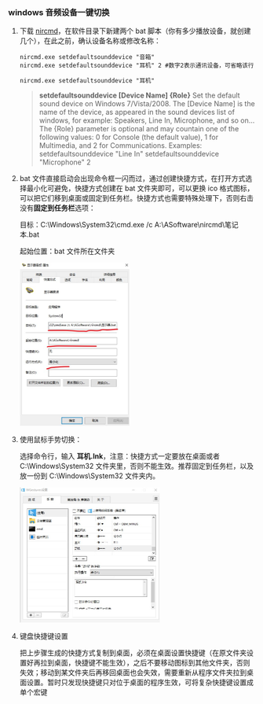 ### windows 音频设备一键切换

1. 下载 [nircmd](http://www.nirsoft.net/utils/nircmd2.html#using)，在软件目录下新建两个 bat 脚本（你有多少播放设备，就创建几个），在此之前，确认设备名称或修改名称： 

   ```
   nircmd.exe setdefaultsounddevice "音箱"
   nircmd.exe setdefaultsounddevice "耳机" 2 #数字2表示通讯设备，可省略该行  
   ```

   ```
   nircmd.exe setdefaultsounddevice "耳机"
   ```

   > **setdefaultsounddevice [Device Name] {Role}**
   > Set the default sound device on Windows 7/Vista/2008. The [Device Name] is the name of the device, as appeared in the sound devices list of windows, for example: Speakers, Line In, Microphone, and so on...
   > The {Role} parameter is optional and may countain one of the following values: 0 for Console (the default value), 1 for Multimedia, and 2 for Communications.
   > Examples:
   > setdefaultsounddevice "Line In"
   > setdefaultsounddevice "Microphone" 2

2. bat 文件直接启动会出现命令框一闪而过，通过创建快捷方式，在打开方式选择最小化可避免，快捷方式创建在 bat 文件夹即可，可以更换 ico 格式图标，可以把它们移到桌面或固定到任务栏。快捷方式也需要特殊处理下，否则右击没有**固定到任务栏**选项：

   目标：C:\Windows\System32\cmd.exe /c A:\ASoftware\nircmd\笔记本.bat

   起始位置：bat 文件所在文件夹

   

   <img src="https://raw.githubusercontent.com/ysinx/tuchuang/main/Snipaste_2021-05-24_15-11-41.jpg" style="zoom: 50%;" />

   

3. 使用鼠标手势切换：

   选择命令行，输入 **耳机.lnk**，注意：快捷方式一定要放在桌面或者 C:\Windows\System32 文件夹里，否则不能生效。推荐固定到任务栏，以及放一份到 C:\Windows\System32 文件夹内。

   

   <img src="https://raw.githubusercontent.com/ysinx/tuchuang/main/Snipaste_2021-05-24_15-23-51.jpg" style="zoom:50%;" />

4. 键盘快捷键设置

   把上步骤生成的快捷方式复制到桌面，必须在桌面设置快捷键（在原文件夹设置好再拉到桌面，快捷键不能生效），之后不要移动图标到其他文件夹，否则失效；移动到某文件夹后再移回桌面也会失效，需要重新从程序文件夹拉到桌面设置。暂时只发现快捷键只对位于桌面的程序生效，可将复杂快捷键设置成单个宏键









































